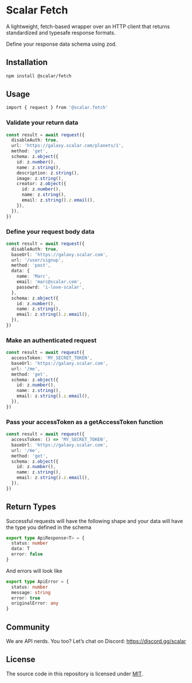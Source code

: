 # Scalar Fetch

A lightweight, fetch-based wrapper over an HTTP client that returns standardized and typesafe response formats.

Define your response data schema using zod.

## Installation

```bash
npm install @scalar/fetch
```

## Usage

```bash
import { request } from '@scalar.fetch'
```

### Validate your return data

```ts
const result = await request({
  disableAuth: true,
  url: 'https://galaxy.scalar.com/planets/1',
  method: 'get',
  schema: z.object({
    id: z.number(),
    name: z.string(),
    description: z.string(),
    image: z.string(),
    creator: z.object({
      id: z.number(),
      name: z.string(),
      email: z.string().z.email(),
    }),
  }),
})
```

### Define your request body data

```ts
const result = await request({
  disableAuth: true,
  baseUrl: 'https://galaxy.scalar.com',
  url: '/user/signup',
  method: 'post',
  data: {
    name: 'Marc',
    email: 'marc@scalar.com',
    passowrd: 'i-love-scalar',
  },
  schema: z.object({
    id: z.number(),
    name: z.string(),
    email: z.string().z.email(),
  }),
})
```

### Make an authenticated request

```ts
const result = await request({
  accessToken: 'MY_SECRET_TOKEN',
  baseUrl: 'https://galaxy.scalar.com',
  url: '/me',
  method: 'get',
  schema: z.object({
    id: z.number(),
    name: z.string(),
    email: z.string().z.email(),
  }),
})
```

### Pass your accessToken as a getAccessToken function

```ts
const result = await request({
  accessToken: () => 'MY_SECRET_TOKEN',
  baseUrl: 'https://galaxy.scalar.com',
  url: '/me',
  method: 'get',
  schema: z.object({
    id: z.number(),
    name: z.string(),
    email: z.string().z.email(),
  }),
})
```

## Return Types

Successful requests will have the following shape and your data will have the type you defined in the schema

```ts
export type ApiResponse<T> = {
  status: number
  data: T
  error: false
}
```

And errors will look like

```ts
export type ApiError = {
  status: number
  message: string
  error: true
  originalError: any
}
```

## Community

We are API nerds. You too? Let’s chat on Discord: <https://discord.gg/scalar>

## License

The source code in this repository is licensed under [MIT](https://github.com/scalar/scalar/blob/main/LICENSE).
